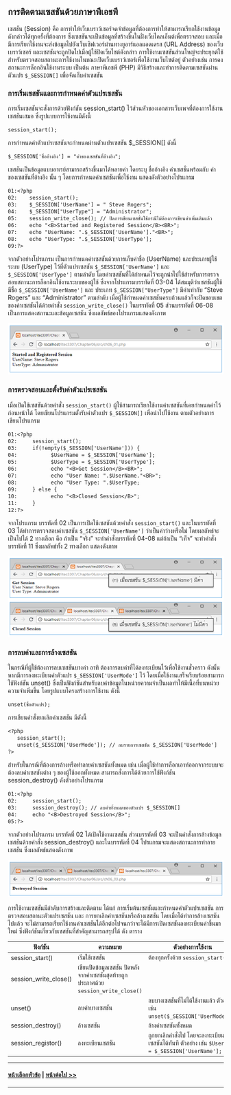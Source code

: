 ## การติดตามเซสชันด้วยภาษาพีเอชพี

เซสชัน (Session) คือ การทำให้เว็บเบราว์เซอร์จดจำข้อมูลที่ต้องการทำให้สามารถเรียกใช้งานข้อมูลดังกล่าวได้ทุกครั้งที่ต้องการ ซึ่งเซสชันจะเป็นข้อมูลที่สร้างขึ้นในฝั่งเว็บไคลเอ็นต์เพื่อตรวจสอบ และเมื่อมีการเรียกใช้งานจะส่งข้อมูลไปยังเว็บเซิฟเวอร์ผ่านทางยูอาร์แอลแอดเดรส (URL Address) ของเว็บเบราว์เซอร์ และเซสชันจะถูกปิดไปเมื่อผู้ใช้ปิดเว็บไซต์ดังกล่าว การใช้งานเซสชันส่วนใหญ่จะประยุกต์ใช้สำหรับตรวจสอบสถานะการใช้งานในขณะเปิดเว็บเบราว์เซอร์เพื่อใช้งานเว็บไซต์อยู่ ตัวอย่างเช่น การคงสถานะการล็อกอินใช้งานระบบ เป็นต้น ภาษาพีเอชพี (PHP) มีวิธีสร้างและทำการติดตามเซสชันผ่านตัวแปร ```$_SESSION[]``` เพื่อจัดเก็บค่าเซสชัน 

### การเริ่มเซสชันและการกำหนดค่าตัวแปรเซสชัน
การเริ่มเซสชันจะสั่งการด้วยฟังก์ชัน session_start() ไว้ส่วนหัวของเอกสารเว็บเพจที่ต้องการใช้งานเซสชันเสมอ ซึ่งรูปแบบการใช้งานมีดังนี้

```
session_start();
```

การกำหนดค่าตัวแปรเซสชันจะกำหนดผ่านตัวแปรเซสชัน $_SESSION[] ดังนี้

```
$_SESSION['ชื่ออ้างอิง'] = "ค่าของเซสชันที่อ้างอิง";
```

เซสชันเป็นข้อมูลแบบอาเรย์สามารถสร้างขึ้นมาได้หลายค่า โดยระบุ ชื่ออ้างอิง ค่าเซสชั่นพร้อมกับ ค่าของเซสชันที่อ้างอิง นั้น ๆ โดยการกำหนดค่าเซสชันเพื่อใช้งาน แสดงดังตัวอย่างโปรแกรม

```
01:<?php
02:	   session_start();
03:	   $_SESSION['UserName'] = " Steve Rogers";
04:	   $_SESSION["UserType"] = "Administrator";
05:	   session_write_close(); // ปิดการเขียนเซสชั่นใช้กรณีไม่ต้องการเขียนค่าเพิ่มเติมแล้ว
06:	   echo "<B>Started and Registered Session</B><BR>";
07:	   echo "UserName: ".$_SESSION['UserName']."<BR>";
08:	   echo "UserType: ".$_SESSION['UserType'];
09:?>
```

จากตัวอย่างโปรแกรม เป็นการกำหนดค่าเซสชันด้วยการเก็บค่าชื่อ (UserName) และประเภทผู้ใช้ระบบ (UserType) ไว้ที่ตัวแปรเซสชัน ```$_SESSION['UserName']``` และ ```$_SESSION['UserType']``` ตามลำดับ โดยค่าเซสชันที่ได้กำหนดไว้จะถูกนำไปใช้สำหรับการตรวจสอบสถานะการล็อกอินใช้งานระบบของผู้ใช้ ซึ่งจากโปรแกรมบรรทัดที่ 03-04 ได้สมมุติว่าเซสชันผู้ใช้มีชื่อ ```$_SESSION['UserName']``` และ ประเภท ```$_SESSION["UserType"]``` มีค่าเท่ากับ “Steve Rogers” และ “Administrator” ตามลำดับ เมื่อผู้ใช้กำหนดค่าเซสชันครบถ้วนแล้วก็จะปิดขอบเขตของค่าเซสชันได้ด้วยคำสั่ง ```session_write_close()``` ในบรรทัดที่ 05 ส่วนบรรทัดที่ 06-08 เป็นการแสดงสถานะและข้อมูลเซสชัน ซึ่งผลลัพธ์ของโปรแกรมแสดงดังภาพ

<img src=img/0601.png>

### การตรวจสอบและตั้งรับค่าตัวแปรเซสชัน
เมื่อเปิดใช้เซสชันด้วยคำสั่ง ```session_start()``` ผู้ใช้สามารถเรียกใช้งานค่าเซสชันที่เคยกำหนดค่าไว้ก่อนหน้าได้ โดยเขียนโปรแกรมตั้งรับค่าตัวแปร ```$_SESSION[]``` เพื่อนำไปใช้งาน ตามตัวอย่างการเขียนโปรแกรม

```
01:<?php
02:	    session_start();
03:	    if(!empty($_SESSION['UserName'])) {
04:	          $UserName = $_SESSION['UserName'];
05:	          $UserType = $_SESSION['UserType'];
06:	          echo "<B>Get Session</B><BR>";
07:	          echo "User Name: ".$UserName."<BR>";
08:	          echo "User Type: ".$UserType;
09:	    } else {
10:	          echo "<B>Closed Session</B>";
11:	    }
12:?>
```

จากโปรแกรม บรรทัดที่ 02 เป็นการเปิดใช้เซสชันด้วยคำสั่ง ```session_start()```  และในบรรทัดที่ 03 ได้ทำการตรวจสอบค่าเซสชัน ```$_SESSION['UserName']``` ว่าเป็นค่าว่างหรือไม่   โดยผลลัพธ์จะเป็นไปได้ 2 ทางเลือก คือ ถ้าเป็น “จริง” จะทำคำสั่งบรรทัดที่ 04-08 แต่ถ้าเป็น “เท็จ” จะทำคำสั่งบรรทัดที่ 11 ซึ่งผลลัพธ์ทั้ง 2 ทางเลือก แสดงดังภาพ

<img src=img/0602.png>

### การลบค่าและการล้างเซสชัน
ในกรณีที่ผู้ใช้ต้องการลบเซสชันบางค่า อาทิ ต้องการลบค่าที่ได้ลงทะเบียนไว้เพื่อใช้งานชั่วคราว ดังนั้น หากมีการลงทะเบียนค่าตัวแปร  ```$_SESSION['UserMode']``` ไว้ โดยเมื่อใช้งานเสร็จเรียบร้อยสามารถใช้ฟังก์ชัน unset() ซึ่งเป็นฟังก์ชันสำหรับลบค่าข้อมูลในหน่วยความจำเป็นผลทำให้มีเนื้อที่บนหน่วยความจำเพิ่มขึ้น โดยรูปแบบโครงสร้างการใช้งาน ดังนี้ 

```
unset(ชื่อตัวแปร);
```

การเขียนคำสั่งยกเลิกค่าเซสชัน มีดังนี้  

```
<?php
   session_start();
   unset($_SESSION['UserMode']); // ลบรายการเซสชัน $_SESSION['UserMode']
?>
```

สำหรับในกรณีที่ต้องการล้างหรือทำลายค่าเซสชันทั้งหมด เช่น เมื่อผู้ใช้ทำการล็อกเอาท์ออกจากระบบจะต้องลบค่าเซสชันต่าง ๆ ของผู้ใช้ออกทั้งหมด สามารถสั่งการได้ด้วยการใช้ฟังก์ชัน session_destroy() ดังตัวอย่างโปรแกรม

```
01:<?php 
02:	    session_start();
03:	    session_destroy(); // ลบค่าทั้งหมดของตัวแปร $_SESSION[] 
04:	    echo "<B>Destroyed Session</B>";
05:?>
```

จากตัวอย่างโปรแกรม บรรทัดที่ 02 ได้เปิดใช้งานเซสชัน ส่วนบรรทัดที่ 03 จะเป็นคำสั่งการล้างข้อมูลเซสชันด้วยคำสั่ง session_destroy() และในบรรทัดที่ 04 โปรแกรมจะแสดงสถานะการทำลายเซสชัน ซึ่งผลลัพธ์แสดงดังภาพ

<img src=img/0603.png>

การใช้งานเซสชันมีลำดับการสร้างและติดตาม ได้แก่ การเริ่มต้นเซสชันและกำหนดค่าตัวแปรเซสชัน การตรวจสอบสถานะตัวแปรเซสชัน และ การยกเลิกค่าเซสชันหรือล้างเซสชัน โดยเมื่อได้ทำการล้างเซสชันไปแล้ว จะไม่สามารถเรียกใช้งานค่าเซสชันได้อีกต่อไปจนกว่าจะได้มีการเปิดเซสชันลงทะเบียนค่าขึ้นมาใหม่ ซึ่งฟังก์ชันเกี่ยวกับเซสชันที่สำคัญสามารถสรุปได้ ดัง ตาราง

| ฟังก์ชัน | ความหมาย |	ตัวอย่างการใช้งาน |
| --- | --- | --- |
| session_start() |	เริ่มใช้เซสชัน |	ต้องทุกครั้งด้วย ```session_start();``` | 
| session_write_close() |	เขียนปิดข้อมูลเซสชัน	ปิดหลังจากค่าเซสชันสุดท้ายถูกประกาศด้วย ```session_write_close()``` |
| unset() |	ลบค่าบางเซสชัน |	ลบบางเซสชันที่ไม่ได้ใช้งานแล้ว ตัวอย่าง เช่น ```unset($_SESSION['UserMode']);``` |
| session_destroy() |	ล้างเซสชัน |	ล้างค่าเซสชันทั้งหมด |
| session_registor() |	ลงทะเบียนเซสชัน |	ถูกยกเลิกคำสั่งไป โดยจะลงทะเบียนค่าเซสชันได้ทันที ตัวอย่าง เช่น ```$UserName = $_SESSION['UserName'];``` |

---
#### [หน้าเลือกหัวข้อ](README.md) | [หน้าต่อไป >>](0602.md)
---
